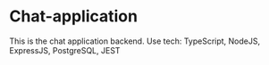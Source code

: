 # Chat-application
This is the chat application backend. Use tech: TypeScript, NodeJS, ExpressJS, PostgreSQL, JEST